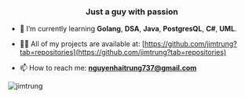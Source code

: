 <h3 align="center">Just a guy with passion</h3>

- 🌱 I’m currently learning **Golang**, **DSA**, **Java**, **PostgresQL**, **C#**, **UML**.

- 👨‍💻 All of my projects are available at: [https://github.com/jimtrung?tab=repositories](https://github.com/jimtrung?tab=repositories)

- 📫 How to reach me: **nguyenhaitrung737@gmail.com**


<p><img align="center" src="https://github-readme-streak-stats.herokuapp.com/?user=jimtrung&theme=dark" alt="jimtrung" /></p>
